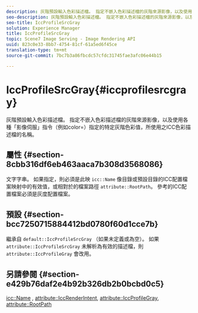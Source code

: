 ```yaml
---
description: 灰階預設輸入色彩描述檔。 指定不嵌入色彩描述檔的灰階來源影像，以及使用各種「影像伺服」指令（例如color=）指定的特定灰階色彩值，所使用之ICC色彩描述檔的名稱。
seo-description: 灰階預設輸入色彩描述檔。 指定不嵌入色彩描述檔的灰階來源影像，以及使用各種「影像伺服」指令（例如color=）指定的特定灰階色彩值，所使用之ICC色彩描述檔的名稱。
seo-title: IccProfileSrcGray
solution: Experience Manager
title: IccProfileSrcGray
topic: Scene7 Image Serving - Image Rendering API
uuid: 823c0e33-8bb7-4754-81cf-61a5ed6f45ce
translation-type: tm+mt
source-git-commit: 7bc7b3a86fbcdc57cfdc31745fae3afc06e44b15

---
```



# IccProfileSrcGray{#iccprofilesrcgray}

灰階預設輸入色彩描述檔。 指定不嵌入色彩描述檔的灰階來源影像，以及使用各種「影像伺服」指令（例如color=）指定的特定灰階色彩值，所使用之ICC色彩描述檔的名稱。

## 屬性 {#section-8cbb316df6eb463aaca7b308d3568086}

文字字串。 如果指定，則必須是此映 `icc::Name` 像目錄或預設目錄的ICC配置檔案映射中的有效值，或相對於的檔案路徑 `attribute::RootPath`。 參考的ICC配置檔案必須是灰度配置檔案。

## 預設 {#section-bcc7250715884412bd0780f60d1cce7b}

繼承自 `default::IccProfileSrcGray` （如果未定義或為空）。 如果 `attribute::IccProfileSrcGray` 未解析為有效的描述檔，則 `attribute::IccProfileGray` 會改用。

## 另請參閱 {#section-e429b76daf2e4b92b326db2b0bcbd0c5}

[icc::Name](../../../../../is-api/image-catalog/image-serving-api-ref/c-image-catalog-reference/c-icc-profile-map-reference/r-name-icc.md#reference-9e7d3c8e35434981a3dfac66b8946cbe) , [attribute::IccRenderIntent](../../../../../is-api/image-catalog/image-serving-api-ref/c-image-catalog-reference/c-attributes-reference/r-iccrenderintent.md#reference-012f207f28bd4406a5368d23ed95a51f), [attribute::IccProfileGray](../../../../../is-api/image-catalog/image-serving-api-ref/c-image-catalog-reference/c-attributes-reference/r-iccprofilegray.md#reference-13822a1596e440eea0492e86d88dad35), [attribute::RootPath](../../../../../is-api/image-catalog/image-serving-api-ref/c-image-catalog-reference/c-attributes-reference/r-rootpath.md#reference-17d57e5967be403b8408fa7214017494)
